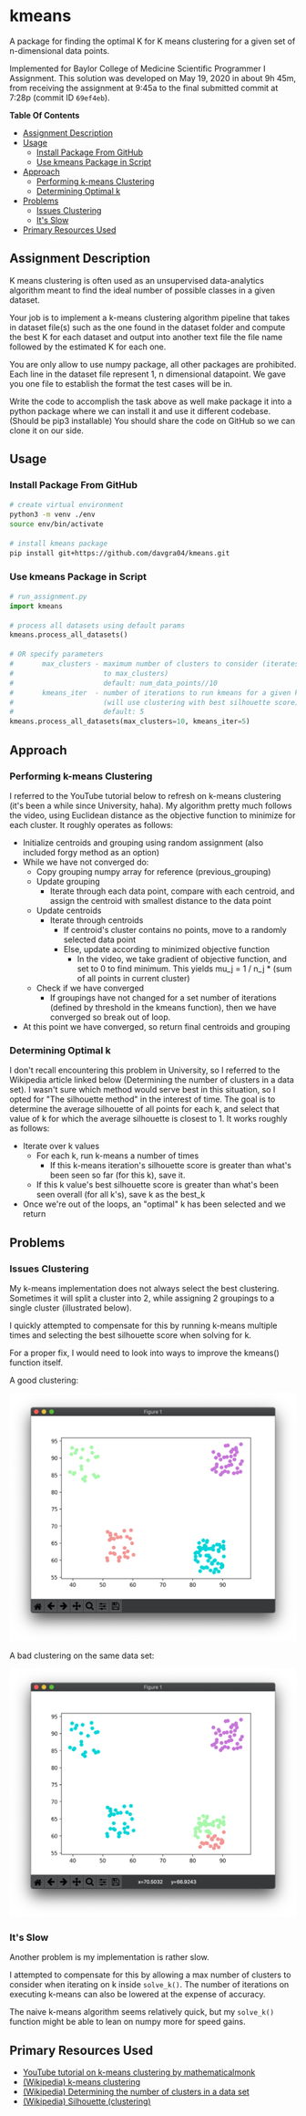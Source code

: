 kmeans
======

A package for finding the optimal K for K means clustering for a given set of n-dimensional data points.

Implemented for Baylor College of Medicine Scientific Programmer I Assignment. This solution was developed on May 19, 2020 in about 9h 45m, from receiving the assignment at 9:45a to the final submitted commit at 7:28p (commit ID `69ef4eb`).

**Table Of Contents**
- [Assignment Description](#assignment-description)
- [Usage](#usage)
  - [Install Package From GitHub](#install-package-from-github)
  - [Use kmeans Package in Script](#use-kmeans-package-in-script)
- [Approach](#approach)
  - [Performing k-means Clustering](#performing-k-means-clustering)
  - [Determining Optimal k](#determining-optimal-k)
- [Problems](#problems)
  - [Issues Clustering](#issues-clustering)
  - [It's Slow](#its-slow)
- [Primary Resources Used](#primary-resources-used)

## Assignment Description

K means clustering is often used as an unsupervised data-analytics algorithm meant to find the ideal number of possible classes in a given dataset.

Your job is to implement a k-means clustering algorithm pipeline that takes in dataset file(s) such as the one found in the dataset folder and compute the best K for each dataset and output into another text file the file name followed by the estimated K for each one.

You are only allow to use numpy package, all other packages are prohibited.
Each line in the dataset file represent 1, n dimensional datapoint. We gave you one file to establish the format the test cases will be in.

Write the code to accomplish the task above as well make package it into a python package where we can install it and use it different codebase. (Should be pip3 installable)
You should share the code on GitHub so we can clone it on our side.

## Usage

### Install Package From GitHub

```bash
# create virtual environment
python3 -m venv ./env
source env/bin/activate

# install kmeans package
pip install git+https://github.com/davgra04/kmeans.git
```

### Use kmeans Package in Script

```python
# run_assignment.py
import kmeans

# process all datasets using default params
kmeans.process_all_datasets()

# OR specify parameters
#       max_clusters - maximum number of clusters to consider (iterates from 2 
#                      to max_clusters)
#                      default: num_data_points//10
#       kmeans_iter  - number of iterations to run kmeans for a given k
#                      (will use clustering with best silhouette score)
#                      default: 5
kmeans.process_all_datasets(max_clusters=10, kmeans_iter=5)
```

## Approach

### Performing k-means Clustering

I referred to the YouTube tutorial below to refresh on k-means clustering (it's been a while since University, haha). My algorithm pretty much follows the video, using Euclidean distance as the objective function to minimize for each cluster. It roughly operates as follows:

* Initialize centroids and grouping using random assignment (also included forgy method as an option)
* While we have not converged do:
  * Copy grouping numpy array for reference (previous_grouping)
  * Update grouping
    * Iterate through each data point, compare with each centroid, and assign the centroid with smallest distance to the data point
  * Update centroids
    * Iterate through centroids
      * If centroid's cluster contains no points, move to a randomly selected data point
      * Else, update according to minimized objective function
        * In the video, we take gradient of objective function, and set to 0 to find minimum. This yields mu_j = 1 / n_j * (sum of all points in current cluster)
  * Check if we have converged
    * If groupings have not changed for a set number of iterations (defined by threshold in the kmeans function), then we have converged so break out of loop.
* At this point we have converged, so return final centroids and grouping

### Determining Optimal k

I don't recall encountering this problem in University, so I referred to the Wikipedia article linked below (Determining the number of clusters in a data set). I wasn't sure which method would serve best in this situation, so I opted for "The silhouette method" in the interest of time. The goal is to determine the average silhouette of all points for each k, and select that value of k for which the average silhouette is closest to 1. It works roughly as follows:

* Iterate over k values
  * For each k, run k-means a number of times
    * If this k-means iteration's silhouette score is greater than what's been seen so far (for this k), save it.
  * If this k value's best silhouette score is greater than what's been seen overall (for all k's), save k as the best_k
* Once we're out of the loops, an "optimal" k has been selected and we return


## Problems

### Issues Clustering

My k-means implementation does not always select the best clustering. Sometimes it will split a cluster into 2, while assigning 2 groupings to a single cluster (illustrated below). 

I quickly attempted to compensate for this by running k-means multiple times and selecting the best silhouette score when solving for k.

For a proper fix, I would need to look into ways to improve the kmeans() function itself.

A good clustering:

![](img/good.png)

A bad clustering on the same data set:

![](img/bad.png)

### It's Slow

Another problem is my implementation is rather slow. 

I attempted to compensate for this by allowing a max number of clusters to consider when iterating on k inside `solve_k()`. The number of iterations on executing k-means can also be lowered at the expense of accuracy.

The naive k-means algorithm seems relatively quick, but my `solve_k()` function might be able to lean on numpy more for speed gains.

## Primary Resources Used

* [YouTube tutorial on k-means clustering by 
mathematicalmonk](https://www.youtube.com/watch?v=0MQEt10e4NM)
* [(Wikipedia) k-means clustering](https://en.wikipedia.org/wiki/K-means_clustering)
* [(Wikipedia) Determining the number of clusters in a data set](https://en.wikipedia.org/wiki/Determining_the_number_of_clusters_in_a_data_set)
* [(Wikipedia) Silhouette (clustering)](https://en.wikipedia.org/wiki/Silhouette_(clustering))

